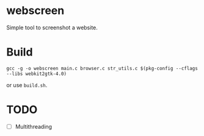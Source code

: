 # webscreen
Simple tool to screenshot a website.

# Build
```
gcc -g -o webscreen main.c browser.c str_utils.c $(pkg-config --cflags --libs webkit2gtk-4.0)
```
or use `build.sh`.

# TODO
- [ ] Multithreading
